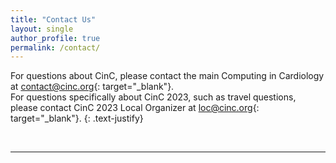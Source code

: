 ```yaml
---
title: "Contact Us"
layout: single
author_profile: true
permalink: /contact/
---
```


For questions about CinC, please contact the main Computing in Cardiology at <contact@cinc.org>{: target="_blank"}.\
For questions specifically about CinC 2023, such as travel questions, please contact CinC 2023 Local Organizer at <loc@cinc.org>{: target="_blank"}.
{: .text-justify}

&nbsp;


---

